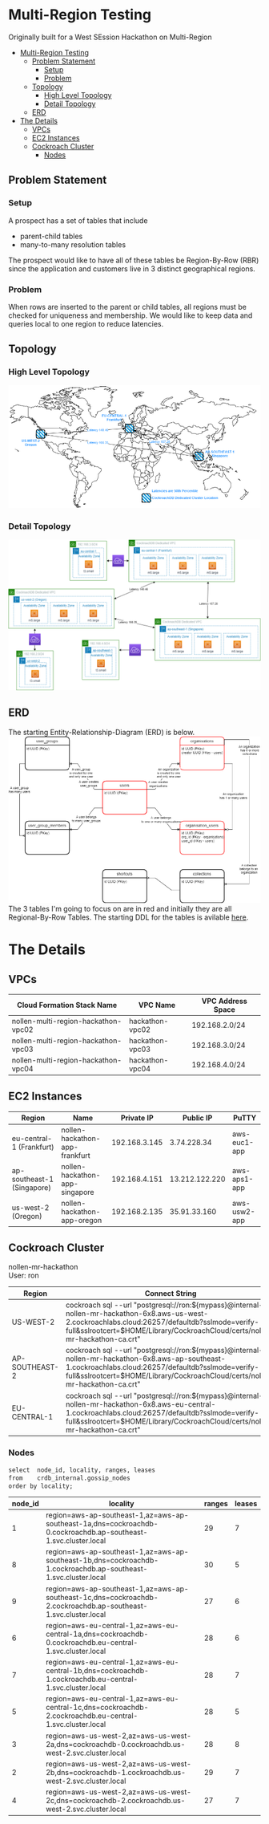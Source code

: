 # Multi-Region Testing
Originally built for a West SEssion Hackathon on Multi-Region

- [Multi-Region Testing](#multi-region-testing)
  - [Problem Statement](#problem-statement)
    - [Setup](#setup)
    - [Problem](#problem)
  - [Topology](#topology)
    - [High Level Topology](#high-level-topology)
    - [Detail Topology](#detail-topology)
  - [ERD](#erd)
- [The Details](#the-details)
  - [VPCs](#vpcs)
  - [EC2 Instances](#ec2-instances)
  - [Cockroach Cluster](#cockroach-cluster)
    - [Nodes](#nodes)

## Problem Statement
### Setup
A prospect has a set of tables that include
- parent-child tables
- many-to-many resolution tables

The prospect would like to have all of these tables be Region-By-Row (RBR) since the application and customers live in 3 distinct geographical regions.  

### Problem
When rows are inserted to the parent or child tables, all regions must be checked for uniqueness and membership.  We would like to keep data and queries local to one region to reduce latencies.



## Topology
### High Level Topology
![Topology](topology.drawio.png)
### Detail Topology
![Topology Detail](topology-detail.drawio.png)

## ERD
The starting Entity-Relationship-Diagram (ERD) is below.  
![Entity Relationship Diagram](erd.drawio.png)
The 3 tables I'm going to focus on are in red and initially they are all Regional-By-Row Tables.   The starting DDL for the tables is avilable [here](schema_starting.sql).  


# The Details

## VPCs
|Cloud Formation Stack Name|VPC Name|VPC Address Space|
|-------|---------|----------|
|nollen-multi-region-hackathon-vpc02|hackathon-vpc02|192.168.2.0/24|
|nollen-multi-region-hackathon-vpc03|hackathon-vpc03|192.168.3.0/24|
|nollen-multi-region-hackathon-vpc04|hackathon-vpc04|192.168.4.0/24|


## EC2 Instances
|Region|Name|Private IP|Public IP|PuTTY|
|-----|----|----|-----|----|
|eu-central-1 (Frankfurt)|nollen-hackathon-app-frankfurt|192.168.3.145|3.74.228.34|aws-euc1-app|
|ap-southeast-1 (Singapore)|nollen-hackathon-app-singapore|192.168.4.151|13.212.122.220|aws-aps1-app|
|us-west-2 (Oregon)|nollen-hackathon-app-oregon|192.168.2.135|35.91.33.160|aws-usw2-app|

## Cockroach Cluster
nollen-mr-hackathon
</br>User: ron

|Region|Connect String|
|-----|-----|
|US-WEST-2| cockroach sql --url "postgresql://ron:${mypass}@internal-nollen-mr-hackathon-6x8.aws-us-west-2.cockroachlabs.cloud:26257/defaultdb?sslmode=verify-full&sslrootcert=$HOME/Library/CockroachCloud/certs/nollen-mr-hackathon-ca.crt"|
|AP-SOUTHEAST-2|cockroach sql --url "postgresql://ron:${mypass}@internal-nollen-mr-hackathon-6x8.aws-ap-southeast-1.cockroachlabs.cloud:26257/defaultdb?sslmode=verify-full&sslrootcert=$HOME/Library/CockroachCloud/certs/nollen-mr-hackathon-ca.crt"|
|EU-CENTRAL-1|cockroach sql --url "postgresql://ron:${mypass}@internal-nollen-mr-hackathon-6x8.aws-eu-central-1.cockroachlabs.cloud:26257/defaultdb?sslmode=verify-full&sslrootcert=$HOME/Library/CockroachCloud/certs/nollen-mr-hackathon-ca.crt"|

### Nodes
```
select  node_id, locality, ranges, leases
from    crdb_internal.gossip_nodes
order by locality;
```
|  node_id |                                                    locality                                                     | ranges | leases|
|----------|-----------------------------------------------------------------------------------------------------------------|--------|---------|
|        1 | region=aws-ap-southeast-1,az=aws-ap-southeast-1a,dns=cockroachdb-0.cockroachdb.ap-southeast-1.svc.cluster.local |     29 |      7|
|        8 | region=aws-ap-southeast-1,az=aws-ap-southeast-1b,dns=cockroachdb-1.cockroachdb.ap-southeast-1.svc.cluster.local |     30 |      5|
|        9 | region=aws-ap-southeast-1,az=aws-ap-southeast-1c,dns=cockroachdb-2.cockroachdb.ap-southeast-1.svc.cluster.local |     27 |      6|
|        6 | region=aws-eu-central-1,az=aws-eu-central-1a,dns=cockroachdb-0.cockroachdb.eu-central-1.svc.cluster.local       |     28 |      6|
|        7 | region=aws-eu-central-1,az=aws-eu-central-1b,dns=cockroachdb-1.cockroachdb.eu-central-1.svc.cluster.local       |     28 |      7|
|        5 | region=aws-eu-central-1,az=aws-eu-central-1c,dns=cockroachdb-2.cockroachdb.eu-central-1.svc.cluster.local       |     28 |      5|
|        3 | region=aws-us-west-2,az=aws-us-west-2a,dns=cockroachdb-0.cockroachdb.us-west-2.svc.cluster.local                |     28 |      8|
|        2 | region=aws-us-west-2,az=aws-us-west-2b,dns=cockroachdb-1.cockroachdb.us-west-2.svc.cluster.local                |     29 |      7|
|        4 | region=aws-us-west-2,az=aws-us-west-2c,dns=cockroachdb-2.cockroachdb.us-west-2.svc.cluster.local                |     27 |      7|


